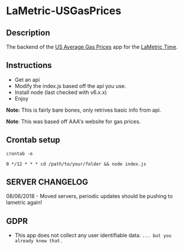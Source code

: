 # LaMetric-USGasPrices

## Description
The backend of the [US Average Gas Prices](https://apps.lametric.com/apps/us_average_gas_prices/3918) app for the [LaMetric Time](https://lametric.com/).

## Instructions
- Get an api 
- Modify the index.js based off the api you use.
- Install node (last checked with v6.x.x)
- Enjoy

**Note:** This is fairly bare bones, only retrives basic info from api.

**Note**: This was based off AAA's website for gas prices.

## Crontab setup

``` 
crontab -e
```

```
0 */12 * * * cd /path/to/your/folder && node index.js
```

## SERVER CHANGELOG
08/06/2018 - Moved servers, periodic updates should be pushing to lametric again!

## GDPR
- This app does not collect any user identifiable data. ``... but you already knew that.``
